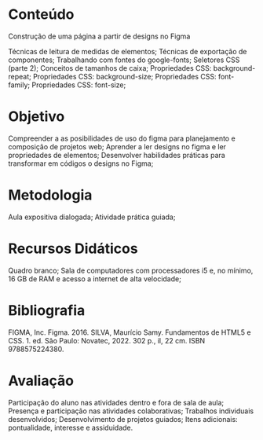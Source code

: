 # Conteúdo

Construção de uma página a partir de designs no Figma

Técnicas de leitura de medidas de elementos; 
Técnicas de exportação de componentes; 
Trabalhando com fontes do google-fonts; 
Seletores CSS (parte 2); 
Conceitos de tamanhos de caixa; 
Propriedades CSS: background-repeat; 
Propriedades CSS: background-size; 
Propriedades CSS: font-family; 
Propriedades CSS: font-size; 

# Objetivo

Compreender a as posibilidades de uso do figma para planejamento e composição de projetos web; 
Aprender a ler designs no figma e ler propriedades de elementos; 
Desenvolver habilidades práticas para transformar em códigos o designs no Figma; 

# Metodologia

Aula expositiva dialogada; Atividade prática guiada; 

# Recursos Didáticos

Quadro branco; Sala de computadores com processadores i5 e, no mínimo, 16 GB de RAM e acesso a internet de alta velocidade; 

# Bibliografia

FIGMA, Inc. Figma. 2016.
SILVA, Maurício Samy. Fundamentos de HTML5 e CSS. 1. ed. São Paulo: Novatec, 2022. 302 p., il, 22 cm. ISBN 9788575224380.

# Avaliação

Participação do aluno nas atividades dentro e fora de sala de aula; 
Presença e participação nas atividades colaborativas; 
Trabalhos individuais desenvolvidos; 
Desenvolvimento de projetos guiados; 
Itens adicionais: pontualidade, interesse e assiduidade.
